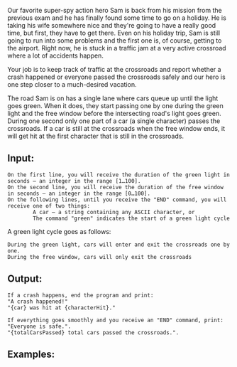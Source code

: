 Our favorite super-spy action hero Sam is back from his mission from the previous exam and he has finally found some time to go on a holiday. 
He is taking his wife somewhere nice and they're going to have a really good time, but first, they have to get there. Even on his holiday trip, Sam is still going to run into some problems and the first one is, of course, getting to the airport. Right now, he is stuck in a traffic jam at a very active crossroad where a lot of accidents happen.

Your job is to keep track of traffic at the crossroads and report whether a crash happened or everyone passed the crossroads safely and our hero is one step closer to a much-desired vacation.

The road Sam is on has a single lane where cars queue up until the light goes green. When it does, they start passing one by one during the green light and the free window before the intersecting road's light goes green. During one second only one part of a car (a single character) passes the crossroads. If a car is still at the crossroads when the free window ends, it will get hit at the first character that is still in the crossroads.

## Input:

	On the first line, you will receive the duration of the green light in seconds – an integer in the range [1…100].
	On the second line, you will receive the duration of the free window in seconds – an integer in the range [0…100].
	On the following lines, until you receive the "END" command, you will receive one of two things:
         	A car – a string containing any ASCII character, or
        	The command "green" indicates the start of a green light cycle
		
A green light cycle goes as follows:

	During the green light, cars will enter and exit the crossroads one by one.
	During the free window, cars will only exit the crossroads

## Output:

	If a crash happens, end the program and print:
	"A crash happened!"
	"{car} was hit at {characterHit}."

	If everything goes smoothly and you receive an "END" command, print:
	"Everyone is safe.".
	"{totalCarsPassed} total cars passed the crossroads.".

## Examples:

